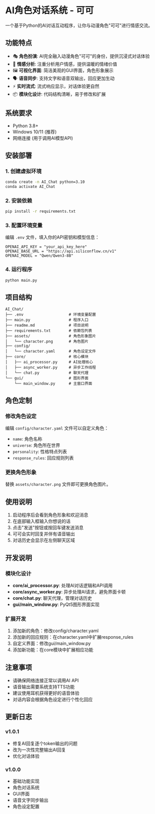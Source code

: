 # AI角色对话系统 - 可可

一个基于Python的AI对话互动程序，让你与动漫角色"可可"进行情感交流。

## 功能特点

- 🎭 **角色扮演**: AI完全融入动漫角色"可可"的身份，提供沉浸式对话体验
- 💖 **情感分析**: 注重分析用户情感，提供温暖的情绪价值
- 🖼️ **可视化界面**: 简洁美观的GUI界面，角色形象展示
- 🗣️ **语音同步**: 支持文字和语音双输出，回应更加生动
- ⚡ **实时流式**: 流式响应显示，对话体验更自然
- 📦 **模块化设计**: 代码结构清晰，易于修改和扩展

## 系统要求

- Python 3.8+
- Windows 10/11 (推荐)
- 网络连接 (用于调用AI模型API)

## 安装部署

### 1. 创建虚拟环境
```bash
conda create -n AI_Chat python=3.10
conda activate AI_Chat
```

### 2. 安装依赖
```bash
pip install -r requirements.txt
```

### 3. 配置环境变量
编辑 `.env` 文件，填入你的API密钥和模型信息：
```env
OPENAI_API_KEY = "your_api_key_here"
OPENAI_BASE_URL = "https://api.siliconflow.cn/v1"
OPENAI_MODEL = "Qwen/Qwen3-8B"
```

### 4. 运行程序
```bash
python main.py
```

## 项目结构

```
AI_Chat/
├── .env                    # 环境变量配置
├── main.py                 # 程序入口
├── readme.md               # 项目说明
├── requirements.txt        # 依赖包列表
├── assets/                 # 角色形象图片
│   └── character.png       # 角色图片
├── config/
│   └── character.yaml      # 角色设定文件
├── core/                   # 核心模块
│   ├── ai_processor.py     # AI处理核心
│   ├── async_worker.py     # 异步工作线程
│   └── chat.py             # 聊天代理
└── gui/                    # 图形界面
    └── main_window.py      # 主窗口界面
```

## 角色定制

### 修改角色设定
编辑 `config/character.yaml` 文件可以自定义角色：
- `name`: 角色名称
- `universe`: 角色所在世界
- `personality`: 性格特点列表
- `response_rules`: 回应规则列表

### 更换角色形象
替换 `assets/character.png` 文件即可更换角色图片。

## 使用说明

1. 启动程序后会看到角色形象和欢迎消息
2. 在底部输入框输入你想说的话
3. 点击"发送"按钮或按回车键发送消息
4. 可可会实时回复并伴有语音输出
5. 对话历史会显示在左侧聊天区域

## 开发说明

### 模块化设计
- **core/ai_processor.py**: 处理AI对话逻辑和API调用
- **core/async_worker.py**: 异步处理AI请求，避免界面卡顿
- **core/chat.py**: 聊天代理，管理对话历史
- **gui/main_window.py**: PyQt5图形界面实现

### 扩展开发
1. 添加新的角色：修改config/character.yaml
2. 添加新的回应规则：在character.yaml中扩展response_rules
3. 自定义界面：修改gui/main_window.py
4. 添加新功能：在core模块中扩展相应功能

## 注意事项

- 请确保网络连接正常以调用AI API
- 语音输出需要系统支持TTS功能
- 建议使用耳机获得更好的语音体验
- 对话内容会根据角色设定进行个性化回应

## 更新日志

### v1.0.1
- 修复AI回复逐个token输出的问题
- 改为一次性完整输出AI回复
- 优化对话体验

### v1.0.0
- 基础功能实现
- 角色对话系统
- GUI界面
- 语音文字同步输出
- 角色设定配置
